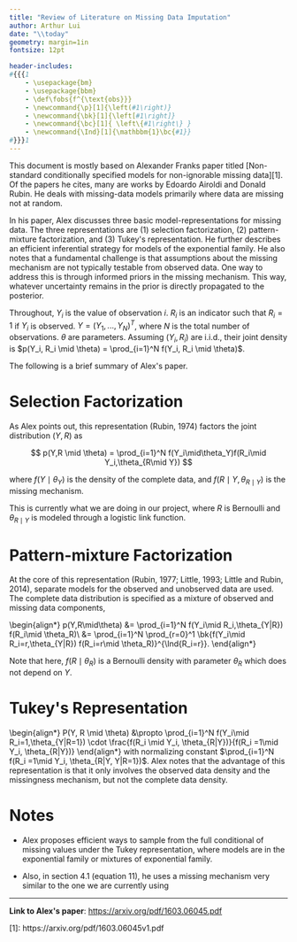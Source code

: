```yaml
---
title: "Review of Literature on Missing Data Imputation"
author: Arthur Lui
date: "\\today"
geometry: margin=1in
fontsize: 12pt

header-includes:
#{{{1
    - \usepackage{bm}
    - \usepackage{bbm}
    - \def\fobs{f^{\text{obs}}}
    - \newcommand{\p}[1]{\left(#1\right)}
    - \newcommand{\bk}[1]{\left[#1\right]}
    - \newcommand{\bc}[1]{ \left\{#1\right\} }
    - \newcommand{\Ind}[1]{\mathbbm{1}\bc{#1}}
#}}}1
---
```


This document is mostly based on Alexander Franks paper titled
[Non-standard conditionally specified models for non-ignorable missing data][1].
Of the papers he cites, many are works by Edoardo Airoldi and Donald Rubin. He
deals with missing-data models primarily where data are missing not at random.

In his paper, Alex discusses three basic model-representations for missing data.
The three representations are (1) selection factorization, (2) pattern-mixture 
factorization, and (3) Tukey's representation. He further describes an efficient
inferential strategy for models of the exponential family. He also notes 
that a fundamental challenge is that assumptions about the missing mechanism
are not typically testable from observed data. One way to address this is
through informed priors in the missing mechanism. This way, whatever uncertainty
remains in the prior is directly propagated to the posterior.

Throughout, $Y_i$ is the value of observation $i$. $R_i$ is an indicator such that
$R_i=1$ if $Y_i$ is observed. $Y = (Y_1, ..., Y_N)^T$, where $N$ is the total
number of observations. $\theta$ are parameters. Assuming $(Y_i,R_i)$ are i.i.d.,
their joint density is
$p(Y_i, R_i \mid \theta) = \prod_{i=1}^N f(Y_i, R_i \mid \theta)$.

The following is a brief summary of Alex's paper.

# Selection Factorization
As Alex points out, this representation (Rubin, 1974) factors the joint
distribution $(Y,R)$ as

$$
p(Y,R \mid \theta) = \prod_{i=1}^N f(Y_i\mid\theta_Y)f(R_i\mid Y_i,\theta_{R\mid Y})
$$

where $f(Y\mid\theta_Y)$ is the density of the complete data, and
$f(R\mid Y,\theta_{R\mid Y})$ is the missing mechanism.

This is currently what we are doing in our project, where $R$ is Bernoulli and
$\theta_{R\mid Y}$ is modeled through a logistic link function.

# Pattern-mixture Factorization
At the core of this representation (Rubin, 1977; Little, 1993; Little and
Rubin, 2014), separate models for the observed and unobserved data are used.
The complete data distribution is specified as a mixture of observed and
missing data components,

\begin{align*}
p(Y,R\mid\theta) &= \prod_{i=1}^N f(Y_i\mid R_i,\theta_{Y|R}) f(R_i\mid \theta_R)\\
&= \prod_{i=1}^N \prod_{r=0}^1 \bk{f(Y_i\mid R_i=r,\theta_{Y|R})
f(R_i=r\mid \theta_R)}^{\Ind{R_i=r}}.
\end{align*}

Note that here, $f(R\mid \theta_R)$ is a Bernoulli density with parameter
$\theta_R$ which does not depend on $Y$.


# Tukey's Representation
\begin{align*}
P(Y, R \mid \theta) &\propto \prod_{i=1}^N f(Y_i\mid R_i=1,\theta_{Y|R=1})
\cdot \frac{f(R_i \mid Y_i, \theta_{R|Y})}{f(R_i =1\mid Y_i, \theta_{R|Y})}
\end{align*}
with normalizing constant $\prod_{i=1}^N f(R_i =1\mid Y_i, \theta_{R|Y,
Y|R=1})$.  Alex notes that the advantage of this representation is that it only
involves the observed data density and the missingness mechanism, but not the 
complete data density.

# Notes

- Alex proposes efficient ways to sample from the full conditional of missing
values under the Tukey representation, where models are in the exponential
family or mixtures of exponential family. 

- Also, in section 4.1 (equation 11), he uses a missing mechanism very similar to the one we are currently using


---

**Link to Alex's paper**: https://arxiv.org/pdf/1603.06045.pdf

<!--
# Models

\begin{align*}
f(r_i = 1 \mid y_i, \beta) &= \text{logistic}(-\beta_0 - \beta_1 y_i) 
= (1 + \exp\{\beta_0 + \beta_1 y_i\})^{-1} \\
\fobs(y_i) &= \text{Normal}(0,1)
\end{align*}

## Model I
--!>

[1]: https://arxiv.org/pdf/1603.06045v1.pdf


